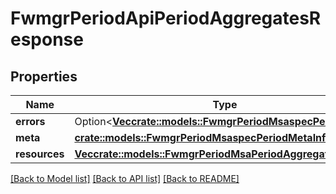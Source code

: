 # FwmgrPeriodApiPeriodAggregatesResponse

## Properties

Name | Type | Description | Notes
------------ | ------------- | ------------- | -------------
**errors** | Option<[**Vec<crate::models::FwmgrPeriodMsaspecPeriodError>**](fwmgr.msaspec.Error.md)> |  | [optional]
**meta** | [**crate::models::FwmgrPeriodMsaspecPeriodMetaInfo**](fwmgr.msaspec.MetaInfo.md) |  |
**resources** | [**Vec<crate::models::FwmgrPeriodMsaPeriodAggregationResult>**](fwmgr.msa.AggregationResult.md) |  |

[[Back to Model list]](../README.md#documentation-for-models) [[Back to API list]](../README.md#documentation-for-api-endpoints) [[Back to README]](../README.md)
